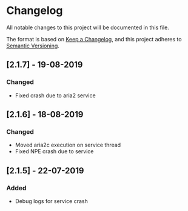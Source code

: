 # Changelog
All notable changes to this project will be documented in this file.

The format is based on [Keep a Changelog](https://keepachangelog.com/en/1.0.0/),
and this project adheres to [Semantic Versioning](https://semver.org/spec/v2.0.0.html).


## [2.1.7] - 19-08-2019
### Changed
- Fixed crash due to aria2 service

## [2.1.6] - 18-08-2019
### Changed
- Moved aria2c execution on service thread 
- Fixed NPE crash due to service

## [2.1.5] - 22-07-2019
### Added
- Debug logs for service crash